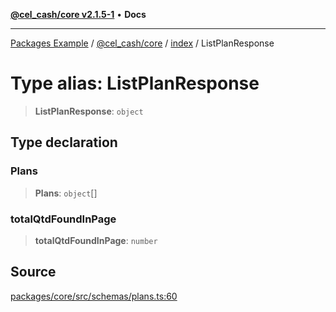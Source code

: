 [**@cel_cash/core v2.1.5-1**](../../README.md) • **Docs**

***

[Packages Example](../../../../README.md) / [@cel\_cash/core](../../README.md) / [index](../README.md) / ListPlanResponse

# Type alias: ListPlanResponse

> **ListPlanResponse**: `object`

## Type declaration

### Plans

> **Plans**: `object`[]

### totalQtdFoundInPage

> **totalQtdFoundInPage**: `number`

## Source

[packages/core/src/schemas/plans.ts:60](https://github.com/Pyxlab/celcash/blob/a34e89ae69c9dcb41ba66226cb05c8c8b83b7cf4/packages/core/src/schemas/plans.ts#L60)
